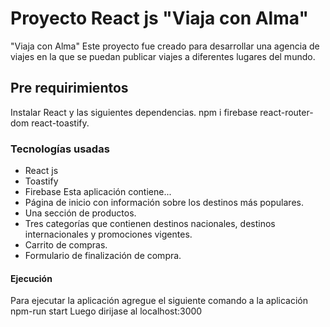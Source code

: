 # Proyecto React js "Viaja con Alma"
"Viaja con Alma"
Este proyecto fue creado para desarrollar una agencia de viajes en la que se puedan publicar viajes a diferentes lugares del mundo.

## Pre requirimientos
Instalar React y las siguientes dependencias.
npm i firebase  react-router-dom react-toastify.

### Tecnologías usadas
- React js
- Toastify
- Firebase
Esta aplicación contiene...
- Página de inicio con información sobre los destinos más populares.
- Una sección de productos.
- Tres categorías que contienen destinos nacionales, destinos internacionales y promociones vigentes.
- Carrito de compras.
- Formulario de finalización de compra.

#### Ejecución
Para ejecutar la aplicación agregue el siguiente comando a la aplicación
npm-run start
Luego dirijase al localhost:3000